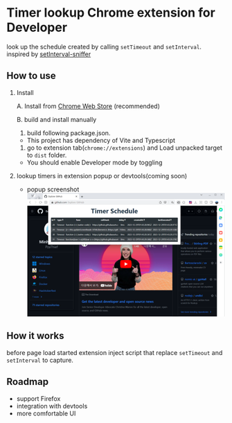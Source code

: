 # Timer lookup Chrome extension for Developer

look up the schedule created by calling `setTimeout` and `setInterval`.
inspired by [setInterval-sniffer](https://github.com/NV/setInterval-sniffer)

## How to use

1. Install

   A. Install from [Chrome Web Store]() (recommended)

   B. build and install manually

   1. build following package.json.

   - This project has dependency of Vite and Typescript

   1. go to extension tab(`chrome://extensions`) and Load unpacked target to `dist` folder.

   - You should enable Developer mode by toggling

1. lookup timers in extension popup or devtools(coming soon)
   - popup screenshot
   ![screenshot](screenshot.png)

## How it works

before page load started extension inject script that replace `setTimeout` and `setInterval` to capture.

## Roadmap

- support Firefox
- integration with devtools
- more comfortable UI
